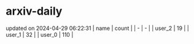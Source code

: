 # arxiv-daily
updated on 2024-04-29 06:22:31
| name | count |
| - | - |
| user_2 | 19 |
| user_1 | 32 |
| user_0 | 110 |
